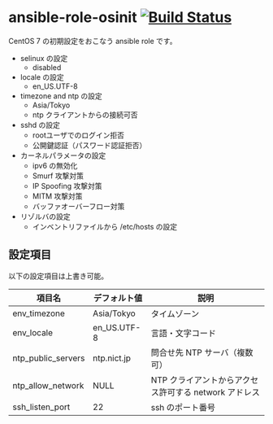 # ansible-role-osinit [![Build Status](https://travis-ci.com/izumimatsuo/ansible-role-osinit.svg?branch=master)](https://travis-ci.com/izumimatsuo/ansible-role-osinit)

CentOS 7 の初期設定をおこなう ansible role です。

* selinux の設定
  * disabled
* locale の設定
  * en_US.UTF-8
* timezone and ntp の設定
  * Asia/Tokyo
  * ntp クライアントからの接続可否
* sshd の設定
  * rootユーザでのログイン拒否
  * 公開鍵認証（パスワード認証拒否）
* カーネルパラメータの設定
  * ipv6 の無効化
  * Smurf 攻撃対策
  * IP Spoofing 攻撃対策
  * MITM 攻撃対策
  * バッファオーバーフロー対策
* リゾルバの設定
  * インベントリファイルから /etc/hosts の設定

## 設定項目

以下の設定項目は上書き可能。

項目名                |デフォルト値|説明
----------------------|------------|-----------------------------------------------------
env_timezone          |Asia/Tokyo  |タイムゾーン
env_locale            |en_US.UTF-8 |言語・文字コード
ntp_public_servers    |ntp.nict.jp |問合せ先 NTP サーバ（複数可）
ntp_allow_network     |NULL        |NTP クライアントからアクセス許可する network アドレス
ssh_listen_port       |22          |ssh のポート番号
